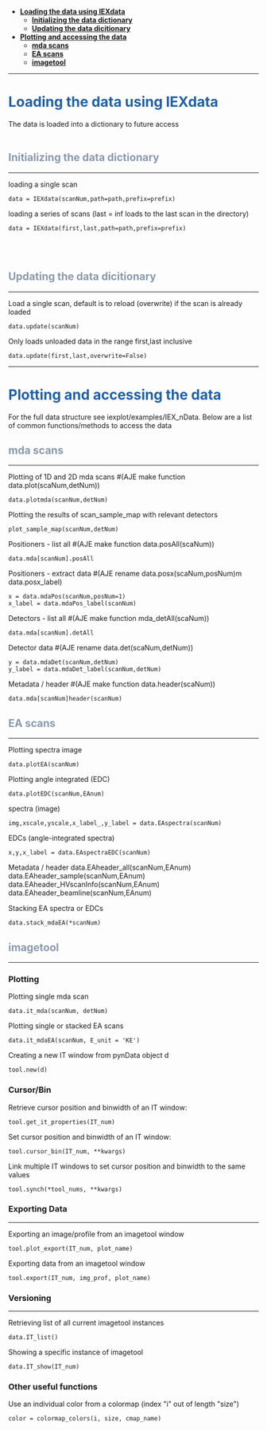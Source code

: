 
- [**Loading the data using IEXdata**](#loading-the-data-using-iexdata)
    - [**Initializing the data dictionary**](#initializing-the-data-dictionary)
    - [**Updating the data dicitionary**](#updating-the-data-dicitionary)
- [**Plotting and accessing the data**](#plotting-and-accessing-the-data)
  - [**mda scans**](#mda-scans)
  - [**EA scans**](#ea-scans)
  - [**imagetool**](#imagetool)

---

# **<font color = 2061aa>Loading the data using IEXdata</font>**
The data is loaded into a dictionary to future access
<br>
<br>


## **<font color = 8a99ad>Initializing the data dictionary</font>**
---

loading a single scan

    data = IEXdata(scanNum,path=path,prefix=prefix)
  
loading a series of scans (last = inf loads to the last scan in the directory)

    data = IEXdata(first,last,path=path,prefix=prefix)
<br>
<br>

## **<font color = 8a99ad>Updating the data dicitionary</font>**
---
Load a single scan, default is to reload (overwrite) if the scan is already loaded

    data.update(scanNum)   

Only loads unloaded data in the range first,last inclusive

    data.update(first,last,overwrite=False)    

---

# **<font color = 2061aa>Plotting and accessing the data</font>**

For the full data structure see iexplot/examples/IEX_nData. Below are a list of common functions/methods to access the data


## **<font color = 8a99ad>mda scans</font>**
---

Plotting of 1D and 2D mda scans #(AJE make function data.plot(scaNum,detNum))
    
    data.plotmda(scanNum,detNum)


Plotting the results of scan_sample_map with relevant detectors

    plot_sample_map(scanNum,detNum)

Positioners - list all #(AJE make function data.posAll(scaNum))

    data.mda[scanNum].posAll  

Positioners - extract data #(AJE rename data.posx(scaNum,posNum)m data.posx_label)

    x = data.mdaPos(scanNum,posNum=1) 
    x_label = data.mdaPos_label(scanNum)

Detectors - list all #(AJE make function mda_detAll(scaNum))

    data.mda[scanNum].detAll  

Detector data #(AJE rename data.det(scaNum,detNum))

    y = data.mdaDet(scanNum,detNum) 
    y_label = data.mdaDet_label(scanNum,detNum)

Metadata / header #(AJE make function data.header(scaNum))

    data.mda[scanNum]header(scanNum)

  


    
## **<font color = 8a99ad>EA scans</font>**
---

Plotting spectra image

    data.plotEA(scanNum)

Plotting angle integrated (EDC)

    data.plotEDC(scanNum,EAnum)

spectra (image)

    img,xscale,yscale,x_label_,y_label = data.EAspectra(scanNum)

EDCs (angle-integrated spectra)

    x,y,x_label = data.EAspectraEDC(scanNum)
    
Metadata / header
    data.EAheader_all(scanNum,EAnum)
    data.EAheader_sample(scanNum,EAnum)
    data.EAheader_HVscanInfo(scanNum,EAnum)
    data.EAheader_beamline(scanNum,EAnum)

Stacking EA spectra or EDCs

    data.stack_mdaEA(*scanNum)

## **<font color = 8a99ad>imagetool</font>**
---
### **Plotting**

Plotting single mda scan

    data.it_mda(scanNum, detNum)

Plotting single or stacked EA scans

    data.it_mdaEA(scanNum, E_unit = 'KE')

Creating a new IT window from pynData object d

    tool.new(d)

### **Cursor/Bin**

Retrieve cursor position and binwidth of an IT window:

    tool.get_it_properties(IT_num)

Set cursor position and binwidth of an IT window:

    tool.cursor_bin(IT_num, **kwargs)

Link multiple IT windows to set cursor position and binwidth to the same values

    tool.synch(*tool_nums, **kwargs)




### **Exporting Data**
---

Exporting an image/profile from an imagetool window

    tool.plot_export(IT_num, plot_name)

Exporting data from an imagetool window

    tool.export(IT_num, img_prof, plot_name)



### **Versioning** 
---

Retrieving list of all current imagetool instances

    data.IT_list()

Showing a specific instance of imagetool

    data.IT_show(IT_num)

### **Other useful functions**

Use an individual color from a colormap (index "i" out of length "size")

    color = colormap_colors(i, size, cmap_name)



